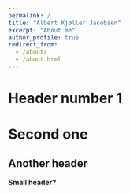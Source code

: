 ```yaml
---
permalink: /
title: "Albert Kjøller Jacobsen"
excerpt: "About me"
author_profile: true
redirect_from: 
  - /about/
  - /about.html
---
```


Header number 1
======


Second one
======

Another header
------


**Small header?**
